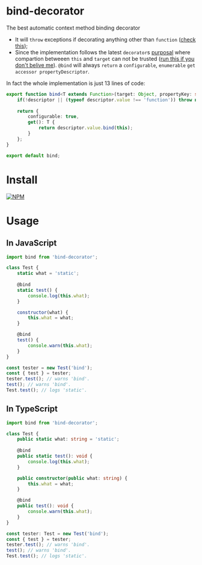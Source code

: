 # bind-decorator
The best automatic context method binding decorator

- It will `throw` exceptions if decorating anything other than `function` ([check this](http://www.typescriptlang.org/play/index.html#src=function%20bind%3CT%20extends%20Function%3E(target%3A%20Object%2C%20propertyKey%3A%20string%20%7C%20symbol%2C%20descriptor%3A%20TypedPropertyDescriptor%3CT%3E)%3A%20TypedPropertyDescriptor%3CT%3E%20%7C%20void%20%7B%0D%0A%09if(!descriptor%20%7C%7C%20(typeof%20descriptor.value%20!%3D%3D%20'function'))%20throw%20new%20TypeError(%60Only%20functions%20can%20be%20decorated%20with%20%40bind.%20%3C%24%7BpropertyKey%7D%3E%20is%20not%20a%20function%2C%20called%20on%20%24%7Btypeof%20descriptor.value%7D!%60)%3B%0D%0A%09%0D%0A%09return%20%7B%0D%0A%09%09configurable%3A%20true%2C%0D%0A%09%09get()%3A%20T%20%7B%0D%0A%09%09%09%2F%2Fconsole.log(target%2C%20this%2C%20this.prototype%2C%20this._proto_%2C%20this.__proto__)%3B%0D%0A%09%09%09return%20descriptor.value.bind(this)%3B%0D%0A%09%09%7D%0D%0A%09%7D%3B%0D%0A%7D%0D%0A%0D%0Aclass%20Test%20%7B%0D%0A%09public%20static%20what%3A%20string%20%3D%20'static'%3B%0D%0A%09%0D%0A%20%20%20%20%40bind%0D%0A%20%20%20%20public%20static%20test()%3A%20void%20%7B%0D%0A%20%20%20%20%09console.log(this.what)%3B%0D%0A%20%20%20%20%7D%0D%0A%0D%0A%20%20%20%20%40(bind%20as%20Function)%0D%0A%20%20%20%20public%20failed%3A%20boolean%3B%0D%0A%0D%0A%20%20%20%20public%20constructor(public%20what%3A%20string)%20%7B%0D%0A%20%20%20%20%20%20%20%20this.what%20%3D%20what%3B%0D%0A%20%20%20%20%7D%0D%0A%0D%0A%20%20%20%20%40bind%0D%0A%20%20%20%20public%20test()%3A%20void%20%7B%0D%0A%20%20%20%20%20%20%20%20console.warn(this.what)%3B%0D%0A%20%20%20%20%7D%0D%0A%7D%0D%0A%0D%0Aconst%20test%3A%20Test%20%3D%20new%20Test('bind')%3B%0D%0Aconst%20%7B%20test%3A%20tester%20%7D%20%3D%20test%3B%0D%0Atest.test()%3B%0D%0Atester()%3B%0D%0ATest.test()%3B%0D%0Afor(let%20k%20in%20test)%20%7B%0D%0A%09console.info(%60%24%7Bk%7D%20is%20enumerable%60)%3B%0D%0A%7D));
- Since the implementation follows the latest `decorator`s [purposal](http://tc39.github.io/proposal-decorators/) where compartion betweeen `this` and `target` can not be trusted ([run this if you don't belive me](http://www.typescriptlang.org/play/index.html#src=function%20bind%3CT%20extends%20Function%3E(target%3A%20Object%2C%20propertyKey%3A%20string%20%7C%20symbol%2C%20descriptor%3A%20TypedPropertyDescriptor%3CT%3E)%3A%20TypedPropertyDescriptor%3CT%3E%20%7C%20void%20%7B%0D%0A%09if(!descriptor%20%7C%7C%20(typeof%20descriptor.value%20!%3D%3D%20'function'))%20throw%20new%20TypeError(%60Only%20functions%20can%20be%20decorated%20with%20%40bind.%20%3C%24%7BpropertyKey%7D%3E%20is%20not%20a%20function%2C%20called%20on%20%24%7Btypeof%20descriptor.value%7D!%60)%3B%0D%0A%09%0D%0A%09return%20%7B%0D%0A%09%09configurable%3A%20true%2C%0D%0A%09%09get()%3A%20T%20%7B%0D%0A%09%09%09console.log(target%2C%20this%2C%20this.prototype%2C%20this._proto_%2C%20this.__proto__)%3B%0D%0A%09%09%09return%20descriptor.value.bind(this)%3B%0D%0A%09%09%7D%0D%0A%09%7D%3B%0D%0A%7D%0D%0A%0D%0Aclass%20Test%20%7B%0D%0A%09public%20static%20what%3A%20string%20%3D%20'static'%3B%0D%0A%09%0D%0A%20%20%20%20%40bind%0D%0A%20%20%20%20public%20static%20test()%3A%20void%20%7B%0D%0A%20%20%20%20%09console.log(this.what)%3B%0D%0A%20%20%20%20%7D%0D%0A%0D%0A%20%20%20%20%2F%2F%40(bind%20as%20Function)%0D%0A%20%20%20%20public%20failed%3A%20boolean%3B%0D%0A%0D%0A%20%20%20%20public%20constructor(public%20what%3A%20string)%20%7B%0D%0A%20%20%20%20%20%20%20%20this.what%20%3D%20what%3B%0D%0A%20%20%20%20%7D%0D%0A%0D%0A%20%20%20%20%40bind%0D%0A%20%20%20%20public%20test()%3A%20void%20%7B%0D%0A%20%20%20%20%20%20%20%20console.warn(this.what)%3B%0D%0A%20%20%20%20%7D%0D%0A%7D%0D%0A%0D%0Aconst%20test%3A%20Test%20%3D%20new%20Test('bind')%3B%0D%0Aconst%20%7B%20test%3A%20tester%20%7D%20%3D%20test%3B%0D%0Atest.test()%3B%0D%0Atester()%3B%0D%0ATest.test()%3B%0D%0Afor(let%20k%20in%20test)%20%7B%0D%0A%09console.info(%60%24%7Bk%7D%20is%20enumerable%60)%3B%0D%0A%7D)). `@bind` will always `return` a `configurable`, `enumerable` `get accessor propertyDescriptor`.

In fact the whole implementation is just 13 lines of code:

```typescript
export function bind<T extends Function>(target: Object, propertyKey: string | symbol, descriptor: TypedPropertyDescriptor<T>): TypedPropertyDescriptor<T> | void {
	if(!descriptor || (typeof descriptor.value !== 'function')) throw new TypeError(`Only functions can be decorated with @bind. <${propertyKey}> is not a function, called on ${typeof descriptor.value}!`);
	
	return {
		configurable: true,
		get(): T {
			return descriptor.value.bind(this);
		}
	};
}

export default bind;
```

# Install

[![NPM](https://nodei.co/npm/bind-decorator.png?downloads=true&stars=true)](https://nodei.co/npm/bind-decorator/)

# Usage

## In JavaScript

```javascript
import bind from 'bind-decorator';

class Test {
    static what = 'static';
    
    @bind
    static test() {
        console.log(this.what);
    }

    constructor(what) {
        this.what = what;
    }

    @bind
    test() {
        console.warn(this.what);
    }
}

const tester = new Test('bind');
const { test } = tester;
tester.test(); // warns 'bind'.
test(); // warns 'bind'.
Test.test(); // logs 'static'.
```

## In TypeScript

```typescript
import bind from 'bind-decorator';

class Test {
    public static what: string = 'static';
    
    @bind
    public static test(): void {
        console.log(this.what);
    }

    public constructor(public what: string) {
        this.what = what;
    }

    @bind
    public test(): void {
        console.warn(this.what);
    }
}

const tester: Test = new Test('bind');
const { test } = tester;
tester.test(); // warns 'bind'.
test(); // warns 'bind'.
Test.test(); // logs 'static'.
```

